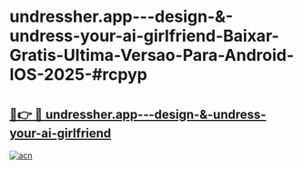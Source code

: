 # undressher.app---design-&-undress-your-ai-girlfriend-Baixar-Gratis-Ultima-Versao-Para-Android-IOS-2025-#rcpyp

# <h2><a href="https://ainizakaria.my?title=undressher.app---design-&-undress-your-ai-girlfriend&ref=25M">🔗👉 🔴 undressher.app---design-&-undress-your-ai-girlfriend</a></h2>

[![acn](https://github.com/user-attachments/assets/0f9c940e-d8b0-45ae-aac7-cd30a18b3e1c)](https://ainizakaria.my?title=undressher.app---design-&-undress-your-ai-girlfriend&ref=25M)


